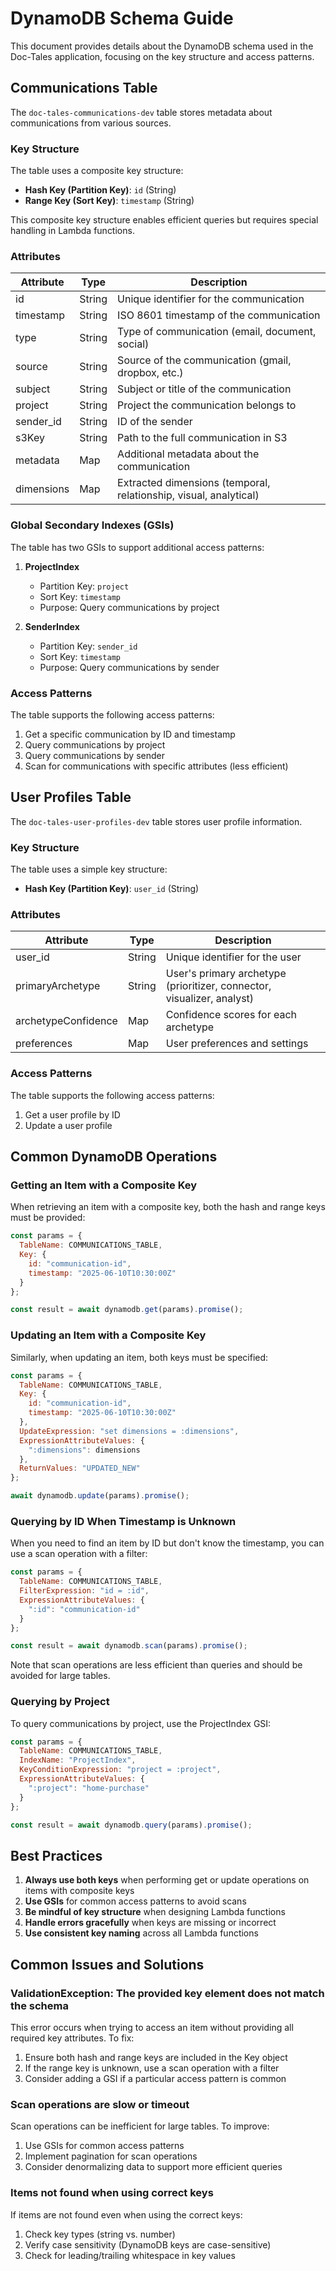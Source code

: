 # DynamoDB Schema Guide

This document provides details about the DynamoDB schema used in the Doc-Tales application, focusing on the key structure and access patterns.

## Communications Table

The `doc-tales-communications-dev` table stores metadata about communications from various sources.

### Key Structure

The table uses a composite key structure:

- **Hash Key (Partition Key)**: `id` (String)
- **Range Key (Sort Key)**: `timestamp` (String)

This composite key structure enables efficient queries but requires special handling in Lambda functions.

### Attributes

| Attribute | Type | Description |
|-----------|------|-------------|
| id | String | Unique identifier for the communication |
| timestamp | String | ISO 8601 timestamp of the communication |
| type | String | Type of communication (email, document, social) |
| source | String | Source of the communication (gmail, dropbox, etc.) |
| subject | String | Subject or title of the communication |
| project | String | Project the communication belongs to |
| sender_id | String | ID of the sender |
| s3Key | String | Path to the full communication in S3 |
| metadata | Map | Additional metadata about the communication |
| dimensions | Map | Extracted dimensions (temporal, relationship, visual, analytical) |

### Global Secondary Indexes (GSIs)

The table has two GSIs to support additional access patterns:

1. **ProjectIndex**
   - Partition Key: `project`
   - Sort Key: `timestamp`
   - Purpose: Query communications by project

2. **SenderIndex**
   - Partition Key: `sender_id`
   - Sort Key: `timestamp`
   - Purpose: Query communications by sender

### Access Patterns

The table supports the following access patterns:

1. Get a specific communication by ID and timestamp
2. Query communications by project
3. Query communications by sender
4. Scan for communications with specific attributes (less efficient)

## User Profiles Table

The `doc-tales-user-profiles-dev` table stores user profile information.

### Key Structure

The table uses a simple key structure:

- **Hash Key (Partition Key)**: `user_id` (String)

### Attributes

| Attribute | Type | Description |
|-----------|------|-------------|
| user_id | String | Unique identifier for the user |
| primaryArchetype | String | User's primary archetype (prioritizer, connector, visualizer, analyst) |
| archetypeConfidence | Map | Confidence scores for each archetype |
| preferences | Map | User preferences and settings |

### Access Patterns

The table supports the following access patterns:

1. Get a user profile by ID
2. Update a user profile

## Common DynamoDB Operations

### Getting an Item with a Composite Key

When retrieving an item with a composite key, both the hash and range keys must be provided:

```javascript
const params = {
  TableName: COMMUNICATIONS_TABLE,
  Key: {
    id: "communication-id",
    timestamp: "2025-06-10T10:30:00Z"
  }
};

const result = await dynamodb.get(params).promise();
```

### Updating an Item with a Composite Key

Similarly, when updating an item, both keys must be specified:

```javascript
const params = {
  TableName: COMMUNICATIONS_TABLE,
  Key: {
    id: "communication-id",
    timestamp: "2025-06-10T10:30:00Z"
  },
  UpdateExpression: "set dimensions = :dimensions",
  ExpressionAttributeValues: {
    ":dimensions": dimensions
  },
  ReturnValues: "UPDATED_NEW"
};

await dynamodb.update(params).promise();
```

### Querying by ID When Timestamp is Unknown

When you need to find an item by ID but don't know the timestamp, you can use a scan operation with a filter:

```javascript
const params = {
  TableName: COMMUNICATIONS_TABLE,
  FilterExpression: "id = :id",
  ExpressionAttributeValues: {
    ":id": "communication-id"
  }
};

const result = await dynamodb.scan(params).promise();
```

Note that scan operations are less efficient than queries and should be avoided for large tables.

### Querying by Project

To query communications by project, use the ProjectIndex GSI:

```javascript
const params = {
  TableName: COMMUNICATIONS_TABLE,
  IndexName: "ProjectIndex",
  KeyConditionExpression: "project = :project",
  ExpressionAttributeValues: {
    ":project": "home-purchase"
  }
};

const result = await dynamodb.query(params).promise();
```

## Best Practices

1. **Always use both keys** when performing get or update operations on items with composite keys
2. **Use GSIs** for common access patterns to avoid scans
3. **Be mindful of key structure** when designing Lambda functions
4. **Handle errors gracefully** when keys are missing or incorrect
5. **Use consistent key naming** across all Lambda functions

## Common Issues and Solutions

### ValidationException: The provided key element does not match the schema

This error occurs when trying to access an item without providing all required key attributes. To fix:

1. Ensure both hash and range keys are included in the Key object
2. If the range key is unknown, use a scan operation with a filter
3. Consider adding a GSI if a particular access pattern is common

### Scan operations are slow or timeout

Scan operations can be inefficient for large tables. To improve:

1. Use GSIs for common access patterns
2. Implement pagination for scan operations
3. Consider denormalizing data to support more efficient queries

### Items not found when using correct keys

If items are not found even when using the correct keys:

1. Check key types (string vs. number)
2. Verify case sensitivity (DynamoDB keys are case-sensitive)
3. Check for leading/trailing whitespace in key values
